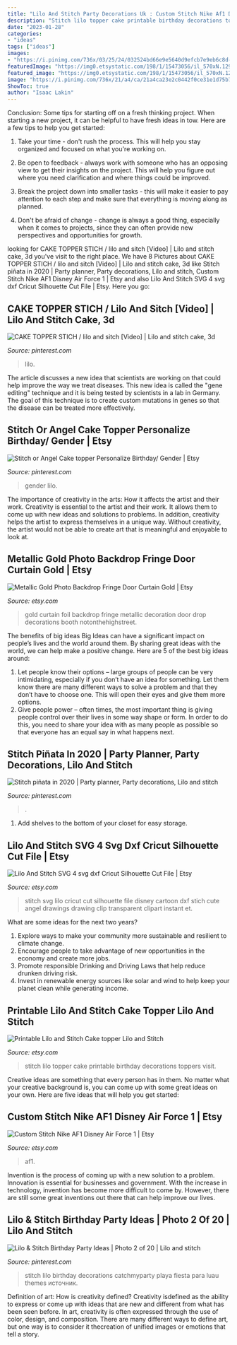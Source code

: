 ```yaml
---
title: "Lilo And Stitch Party Decorations Uk : Custom Stitch Nike Af1 Disney Air Force 1"
description: "Stitch lilo topper cake printable birthday decorations toppers visit"
date: "2023-01-28"
categories:
- "ideas"
tags: ["ideas"]
images:
- "https://i.pinimg.com/736x/03/25/24/032524bd66e9e5640d9efcb7e9eb6c8d--tiki-party-luau-party.jpg"
featuredImage: "https://img0.etsystatic.com/198/1/15473056/il_570xN.1296356994_pbrd.jpg"
featured_image: "https://img0.etsystatic.com/198/1/15473056/il_570xN.1296356994_pbrd.jpg"
image: "https://i.pinimg.com/736x/21/a4/ca/21a4ca23e2c0442f0ce31e1d75b756cf.jpg"
ShowToc: true
author: "Isaac Lakin"
---
```



Conclusion: Some tips for starting off on a fresh thinking project.
When starting a new project, it can be helpful to have fresh ideas in tow. Here are a few tips to help you get started:
1. Take your time - don't rush the process. This will help you stay organized and focused on what you're working on.

2. Be open to feedback - always work with someone who has an opposing view to get their insights on the project. This will help you figure out where you need clarification and where things could be improved.

3. Break the project down into smaller tasks - this will make it easier to pay attention to each step and make sure that everything is moving along as planned.

4. Don't be afraid of change - change is always a good thing, especially when it comes to projects, since they can often provide new perspectives and opportunities for growth.

	

		
looking for CAKE TOPPER STICH / lilo and sitch [Video] | Lilo and stitch cake, 3d you've visit to the right place. We have 8 Pictures about CAKE TOPPER STICH / lilo and sitch [Video] | Lilo and stitch cake, 3d like Stitch piñata in 2020 | Party planner, Party decorations, Lilo and stitch, Custom Stitch Nike AF1 Disney Air Force 1 | Etsy and also Lilo And Stitch SVG 4 svg dxf Cricut Silhouette Cut File | Etsy. Here you go:
		
    
## CAKE TOPPER STICH / Lilo And Sitch [Video] | Lilo And Stitch Cake, 3d

<img loading=lazy src="https://i.pinimg.com/736x/21/a4/ca/21a4ca23e2c0442f0ce31e1d75b756cf.jpg" onerror="this.onerror=null;this.src='https://tse3.mm.bing.net/th?id=OIP.FPYT0bJKvdeD1pA2blWn9QHaNK&amp;pid=15.1';" alt="CAKE TOPPER STICH / lilo and sitch [Video] | Lilo and stitch cake, 3d">

_Source: pinterest.com_

>lilo. 

	

The article discusses a new idea that scientists are working on that could help improve the way we treat diseases. This new idea is called the "gene editing" technique and it is being tested by scientists in a lab in Germany. The goal of this technique is to create custom mutations in genes so that the disease can be treated more effectively.

    
## Stitch Or Angel Cake Topper Personalize Birthday/ Gender | Etsy

<img loading=lazy src="https://i.pinimg.com/736x/d2/74/e2/d274e206bd5023c2c3882c2756b28b42.jpg" onerror="this.onerror=null;this.src='https://tse3.mm.bing.net/th?id=OIP.YT3c-0p3ZjScqKsnMFl05wHaFj&amp;pid=15.1';" alt="Stitch or Angel Cake topper Personalize Birthday/ Gender | Etsy">

_Source: pinterest.com_

>gender lilo. 

	

The importance of creativity in the arts: How it affects the artist and their work.
Creativity is essential to the artist and their work. It allows them to come up with new ideas and solutions to problems. In addition, creativity helps the artist to express themselves in a unique way. Without creativity, the artist would not be able to create art that is meaningful and enjoyable to look at.

    
## Metallic Gold Photo Backdrop Fringe Door Curtain Gold | Etsy

<img loading=lazy src="https://i.etsystatic.com/13896178/r/il/67a8c5/1597522859/il_794xN.1597522859_2x3u.jpg" onerror="this.onerror=null;this.src='https://tse3.mm.bing.net/th?id=OIP.hp6sVvWEVBEWG5BKBg8APQHaHa&amp;pid=15.1';" alt="Metallic Gold Photo Backdrop Fringe Door Curtain Gold | Etsy">

_Source: etsy.com_

>gold curtain foil backdrop fringe metallic decoration door drop decorations booth notonthehighstreet. 

	

The benefits of big ideas
Big Ideas can have a significant impact on people’s lives and the world around them. By sharing great ideas with the world, we can help make a positive change. Here are 5 of the best big ideas around: 
1. Let people know their options – large groups of people can be very intimidating, especially if you don’t have an idea for something. Let them know there are many different ways to solve a problem and that they don’t have to choose one. This will open their eyes and give them more options. 
2. Give people power – often times, the most important thing is giving people control over their lives in some way shape or form. In order to do this, you need to share your idea with as many people as possible so that everyone has an equal say in what happens next. 

    
## Stitch Piñata In 2020 | Party Planner, Party Decorations, Lilo And Stitch

<img loading=lazy src="https://i.pinimg.com/736x/a9/6f/e1/a96fe19312876213eea82d53a90cbb96.jpg" onerror="this.onerror=null;this.src='https://tse3.mm.bing.net/th?id=OIP.5kvlw83p2FEueZSl1l04OAHaI6&amp;pid=15.1';" alt="Stitch piñata in 2020 | Party planner, Party decorations, Lilo and stitch">

_Source: pinterest.com_

>. 

	

1. Add shelves to the bottom of your closet for easy storage.

    
## Lilo And Stitch SVG 4 Svg Dxf Cricut Silhouette Cut File | Etsy

<img loading=lazy src="https://i.etsystatic.com/19711625/r/il/1d1be2/1941699319/il_fullxfull.1941699319_cyhw.jpg" onerror="this.onerror=null;this.src='https://tse3.mm.bing.net/th?id=OIP.3LS5EfqlGf8Ze41oxPjsrgHaJW&amp;pid=15.1';" alt="Lilo And Stitch SVG 4 svg dxf Cricut Silhouette Cut File | Etsy">

_Source: etsy.com_

>stitch svg lilo cricut cut silhouette file disney cartoon dxf stich cute angel drawings drawing clip transparent clipart instant et. 

	

What are some ideas for the next two years?
1. Explore ways to make your community more sustainable and resilient to climate change.
2. Encourage people to take advantage of new opportunities in the economy and create more jobs.
3. Promote responsible Drinking and Driving Laws that help reduce drunken driving risk.
4. Invest in renewable energy sources like solar and wind to help keep your planet clean while generating income.

    
## Printable Lilo And Stitch Cake Topper Lilo And Stitch

<img loading=lazy src="https://img0.etsystatic.com/198/1/15473056/il_570xN.1296356994_pbrd.jpg" onerror="this.onerror=null;this.src='https://tse3.mm.bing.net/th?id=OIP.jZ37pLHCR5O5xW5jVY89TAHaKS&amp;pid=15.1';" alt="Printable Lilo and Stitch Cake topper Lilo and Stitch">

_Source: etsy.com_

>stitch lilo topper cake printable birthday decorations toppers visit. 

	

Creative ideas are something that every person has in them. No matter what your creative background is, you can come up with some great ideas on your own. Here are five ideas that will help you get started: 

    
## Custom Stitch Nike AF1 Disney Air Force 1 | Etsy

<img loading=lazy src="https://i.etsystatic.com/24980650/r/il/27f5a2/2715835473/il_570xN.2715835473_b1fr.jpg" onerror="this.onerror=null;this.src='https://tse1.mm.bing.net/th?id=OIP.ffgVaz-eV6VGa6dvbXdRLwHaMZ&amp;pid=15.1';" alt="Custom Stitch Nike AF1 Disney Air Force 1 | Etsy">

_Source: etsy.com_

>af1. 

	

Invention is the process of coming up with a new solution to a problem. Innovation is essential for businesses and government. With the increase in technology, invention has become more difficult to come by. However, there are still some great inventions out there that can help improve our lives.

    
## Lilo &amp; Stitch Birthday Party Ideas | Photo 2 Of 20 | Lilo And Stitch

<img loading=lazy src="https://i.pinimg.com/736x/03/25/24/032524bd66e9e5640d9efcb7e9eb6c8d--tiki-party-luau-party.jpg" onerror="this.onerror=null;this.src='https://tse3.mm.bing.net/th?id=OIP.2dDsfAO00lFjTUWBkZi2gAHaLH&amp;pid=15.1';" alt="Lilo &amp; Stitch Birthday Party Ideas | Photo 2 of 20 | Lilo and stitch">

_Source: pinterest.com_

>stitch lilo birthday decorations catchmyparty playa fiesta para luau themes источник. 

	

Definition of art: How is creativity defined?
Creativity isdefined as the ability to express or come up with ideas that are new and different from what has been seen before. In art, creativity is often expressed through the use of color, design, and composition. There are many different ways to define art, but one way is to consider it thecreation of unified images or emotions that tell a story.

